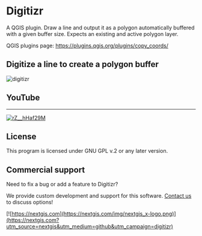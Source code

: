 # Digitizr

A QGIS plugin. Draw a line and output it as a polygon automatically buffered with a given buffer size. Expects an existing and active polygon layer.

QGIS plugins page: https://plugins.qgis.org/plugins/copy_coords/ 


## Digitize a line to create a polygon buffer

![digitizr](https://github.com/nextgis/qgis_digitizr/assets/101568545/7132ac0d-a3f9-470b-a934-69ff0b0ee41d)

## YouTube
-------------
[![rZ__hHaf29M](https://github.com/nextgis/qgis_digitizr/assets/101568545/e70d08ba-9925-48ec-b62a-75b78bc28144)](https://youtu.be/rZ__hHaf29M)

License
-------------
This program is licensed under GNU GPL v.2 or any later version.

Commercial support
------------------
Need to fix a bug or add a feature to Digitizr? 

We provide custom development and support for this software. [Contact us](https://nextgis.com/contact/?utm_source=nextgis&utm_medium=github&utm_campaign=digitizr) to discuss options!


[![https://nextgis.com](https://nextgis.com/img/nextgis_x-logo.png)](https://nextgis.com?utm_source=nextgis&utm_medium=github&utm_campaign=digitizr)
